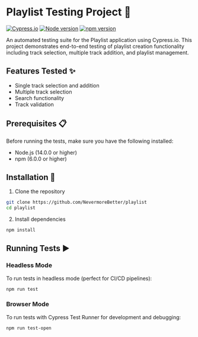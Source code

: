 # Playlist Testing Project 🎵

[![Cypress.io](https://img.shields.io/badge/tested%20with-Cypress-04C38E.svg)](https://www.cypress.io/)
[![Node version](https://img.shields.io/badge/node->=14.0.0-brightgreen.svg)](https://nodejs.org/)
[![npm version](https://img.shields.io/badge/npm->=6.0.0-brightgreen.svg)](https://www.npmjs.com/)

An automated testing suite for the Playlist application using Cypress.io. This project demonstrates end-to-end testing of playlist creation functionality including track selection, multiple track addition, and playlist management.

## Features Tested ✨

- Single track selection and addition
- Multiple track selection
- Search functionality
- Track validation

## Prerequisites 📋

Before running the tests, make sure you have the following installed:

- Node.js (14.0.0 or higher)
- npm (6.0.0 or higher)

## Installation 🚀

1. Clone the repository

```bash
git clone https://github.com/NevermoreBetter/playlist
cd playlist
```

2. Install dependencies

```bash
npm install
```

## Running Tests ▶️

### Headless Mode

To run tests in headless mode (perfect for CI/CD pipelines):

```bash
npm run test
```

### Browser Mode

To run tests with Cypress Test Runner for development and debugging:

```bash
npm run test-open
```
